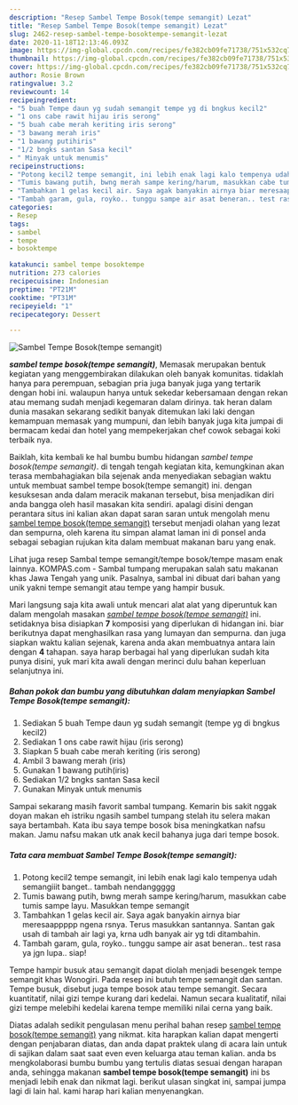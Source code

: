 ```yaml
---
description: "Resep Sambel Tempe Bosok(tempe semangit) Lezat"
title: "Resep Sambel Tempe Bosok(tempe semangit) Lezat"
slug: 2462-resep-sambel-tempe-bosoktempe-semangit-lezat
date: 2020-11-18T12:13:46.093Z
image: https://img-global.cpcdn.com/recipes/fe382cb09fe71738/751x532cq70/sambel-tempe-bosoktempe-semangit-foto-resep-utama.jpg
thumbnail: https://img-global.cpcdn.com/recipes/fe382cb09fe71738/751x532cq70/sambel-tempe-bosoktempe-semangit-foto-resep-utama.jpg
cover: https://img-global.cpcdn.com/recipes/fe382cb09fe71738/751x532cq70/sambel-tempe-bosoktempe-semangit-foto-resep-utama.jpg
author: Rosie Brown
ratingvalue: 3.2
reviewcount: 14
recipeingredient:
- "5 buah Tempe daun yg sudah semangit tempe yg di bngkus kecil2"
- "1 ons cabe rawit hijau iris serong"
- "5 buah cabe merah keriting iris serong"
- "3 bawang merah iris"
- "1 bawang putihiris"
- "1/2 bngks santan Sasa kecil"
- " Minyak untuk menumis"
recipeinstructions:
- "Potong kecil2 tempe semangit, ini lebih enak lagi kalo tempenya udah semangiiit banget.. tambah nendanggggg"
- "Tumis bawang putih, bwng merah sampe kering/harum, masukkan cabe tumis sampe layu. Masukkan tempe semangit"
- "Tambahkan 1 gelas kecil air. Saya agak banyakin airnya biar meresaappppp ngena rsnya. Terus masukkan santannya. Santan gak usah di tambah air lagi ya, krna udh banyak air yg tdi ditambahin."
- "Tambah garam, gula, royko.. tunggu sampe air asat beneran.. test rasa ya jgn lupa.. siap!"
categories:
- Resep
tags:
- sambel
- tempe
- bosoktempe

katakunci: sambel tempe bosoktempe 
nutrition: 273 calories
recipecuisine: Indonesian
preptime: "PT21M"
cooktime: "PT31M"
recipeyield: "1"
recipecategory: Dessert

---
```



![Sambel Tempe Bosok(tempe semangit)](https://img-global.cpcdn.com/recipes/fe382cb09fe71738/751x532cq70/sambel-tempe-bosoktempe-semangit-foto-resep-utama.jpg)

<b><i>sambel tempe bosok(tempe semangit)</i></b>, Memasak merupakan bentuk kegiatan yang menggembirakan dilakukan oleh banyak komunitas. tidaklah hanya para perempuan, sebagian pria juga banyak juga yang tertarik dengan hobi ini. walaupun hanya untuk sekedar kebersamaan dengan rekan atau memang sudah menjadi kegemaran dalam dirinya. tak heran dalam dunia masakan sekarang sedikit banyak ditemukan laki laki dengan kemampuan memasak yang mumpuni, dan lebih banyak juga kita jumpai di bermacam kedai dan hotel yang mempekerjakan chef cowok sebagai koki terbaik nya.

Baiklah, kita kembali ke hal bumbu bumbu hidangan <i>sambel tempe bosok(tempe semangit)</i>. di tengah tengah kegiatan kita, kemungkinan akan terasa membahagiakan bila sejenak anda menyediakan sebagian waktu untuk membuat sambel tempe bosok(tempe semangit) ini. dengan kesuksesan anda dalam meracik makanan tersebut, bisa menjadikan diri anda bangga oleh hasil masakan kita sendiri. apalagi disini dengan perantara situs ini kalian akan dapat saran saran untuk mengolah menu <u>sambel tempe bosok(tempe semangit)</u> tersebut menjadi olahan yang lezat dan sempurna, oleh karena itu simpan alamat laman ini di ponsel anda sebagai sebagian rujukan kita dalam membuat makanan baru yang enak.

Lihat juga resep Sambal tempe semangit/tempe bosok/tempe masam enak lainnya. KOMPAS.com - Sambal tumpang merupakan salah satu makanan khas Jawa Tengah yang unik. Pasalnya, sambal ini dibuat dari bahan yang unik yakni tempe semangit atau tempe yang hampir busuk.


Mari langsung saja kita awali untuk mencari alat alat yang diperuntuk kan dalam mengolah masakan <u><i>sambel tempe bosok(tempe semangit)</i></u> ini. setidaknya bisa disiapkan <b>7</b> komposisi yang diperlukan di hidangan ini. biar berikutnya dapat menghasilkan rasa yang lumayan dan sempurna. dan juga siapkan waktu kalian sejenak, karena anda akan membuatnya antara lain dengan <b>4</b> tahapan. saya harap berbagai hal yang diperlukan sudah kita punya disini, yuk mari kita awali dengan merinci dulu bahan keperluan selanjutnya ini.

<!--inarticleads1-->

##### Bahan pokok dan bumbu yang dibutuhkan dalam menyiapkan Sambel Tempe Bosok(tempe semangit):

1. Sediakan 5 buah Tempe daun yg sudah semangit (tempe yg di bngkus kecil2)
1. Sediakan 1 ons cabe rawit hijau (iris serong)
1. Siapkan 5 buah cabe merah keriting (iris serong)
1. Ambil 3 bawang merah (iris)
1. Gunakan 1 bawang putih(iris)
1. Sediakan 1/2 bngks santan Sasa kecil
1. Gunakan  Minyak untuk menumis


Sampai sekarang masih favorit sambal tumpang. Kemarin bis sakit nggak doyan makan eh istriku ngasih sambel tumpang stelah itu selera makan saya bertambah. Kata ibu saya tempe bosok bisa meningkatkan nafsu makan. Jamu nafsu makan utk anak kecil bahanya juga dari tempe bosok. 

<!--inarticleads2-->

##### Tata cara membuat Sambel Tempe Bosok(tempe semangit):

1. Potong kecil2 tempe semangit, ini lebih enak lagi kalo tempenya udah semangiiit banget.. tambah nendanggggg
1. Tumis bawang putih, bwng merah sampe kering/harum, masukkan cabe tumis sampe layu. Masukkan tempe semangit
1. Tambahkan 1 gelas kecil air. Saya agak banyakin airnya biar meresaappppp ngena rsnya. Terus masukkan santannya. Santan gak usah di tambah air lagi ya, krna udh banyak air yg tdi ditambahin.
1. Tambah garam, gula, royko.. tunggu sampe air asat beneran.. test rasa ya jgn lupa.. siap!


Tempe hampir busuk atau semangit dapat diolah menjadi besengek tempe semangit khas Wonogiri. Pada resep ini butuh tempe semangit dan santan. Tempe busuk, disebut juga tempe bosok atau tempe semangit. Secara kuantitatif, nilai gizi tempe kurang dari kedelai. Namun secara kualitatif, nilai gizi tempe melebihi kedelai karena tempe memiliki nilai cerna yang baik. 

Diatas adalah sedikit pengulasan menu perihal bahan resep <u>sambel tempe bosok(tempe semangit)</u> yang nikmat. kita harapkan kalian dapat mengerti dengan penjabaran diatas, dan anda dapat praktek ulang di acara lain untuk di sajikan dalam saat saat even even keluarga atau teman kalian. anda bs mengkolaborasi bumbu bumbu yang tertulis diatas sesuai dengan harapan anda, sehingga makanan <b>sambel tempe bosok(tempe semangit)</b> ini bs menjadi lebih enak dan nikmat lagi. berikut ulasan singkat ini, sampai jumpa lagi di lain hal. kami harap hari kalian menyenangkan.
